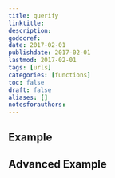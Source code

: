 ```yaml
---
title: querify
linktitle:
description:
godocref:
date: 2017-02-01
publishdate: 2017-02-01
lastmod: 2017-02-01
tags: [urls]
categories: [functions]
toc: false
draft: false
aliases: []
notesforauthors:
---
```


## Example

## Advanced Example

